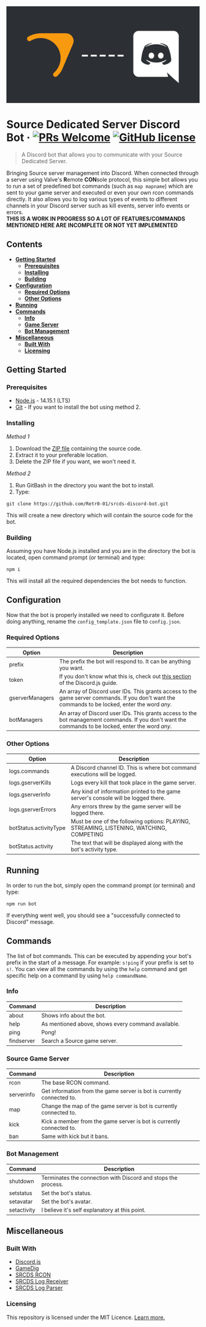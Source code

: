 <img src="./assets/images/srcds-bot-banner-smaller.png" title="SRCDS Discord Bot" align="center">

# Source Dedicated Server Discord Bot &middot; [![PRs Welcome](https://img.shields.io/badge/PRs-welcome-brightgreen.svg?style=flat-square)](http://makeapullrequest.com) [![GitHub license](https://img.shields.io/badge/license-MIT-blue.svg?style=flat-square)](https://github.com/Retr0-01/srcds-discord-bot/blob/main/LICENCE.md)
> A Discord bot that allows you to communicate with your Source Dedicated Server.

Bringing Source server management into Discord. When connected through a server using Valve's **R**emote **CON**sole protocol, this simple bot allows you to run a set of predefined bot commands (such as ``map mapname``) which are sent to your game server and executed or even your own rcon commands directly. It also allows you to log various types of events to different channels in your Discord server such as kill events, server info events or errors.  
**THIS IS A WORK IN PROGRESS SO A LOT OF FEATURES/COMMANDS MENTIONED HERE ARE INCOMPLETE OR NOT YET IMPLEMENTED**


## Contents
* [**Getting Started**](https://github.com/Retr0-01/srcds-discord-bot#getting-started)
    * [**Prerequisites**](https://github.com/Retr0-01/srcds-discord-bot#prerequisites)
    * [**Installing**](https://github.com/Retr0-01/srcds-discord-bot#installing)
    * [**Building**](https://github.com/Retr0-01/srcds-discord-bot#building)
* [**Configuration**](https://github.com/Retr0-01/srcds-discord-bot#configuration)
    * [**Required Options**](https://github.com/Retr0-01/srcds-discord-bot#required-options)
    * [**Other Options**](https://github.com/Retr0-01/srcds-discord-bot#other-options)
* [**Running**](https://github.com/Retr0-01/srcds-discord-bot#running)
* [**Commands**](https://github.com/Retr0-01/srcds-discord-bot#commands)
    * [**Info**](https://github.com/Retr0-01/srcds-discord-bot#info)
    * [**Game Server**](https://github.com/Retr0-01/srcds-discord-bot#game-server)
    * [**Bot Management**](https://github.com/Retr0-01/srcds-discord-bot#bot-management)
* [**Miscellaneous**](https://github.com/Retr0-01/srcds-discord-bot#miscellaneous)
    * [**Built With**](https://github.com/Retr0-01/srcds-discord-bot#built-with)
    * [**Licensing**](https://github.com/Retr0-01/srcds-discord-bot#licensing)


## Getting Started

### Prerequisites
* [Node.js](https://nodejs.dev/) - 14.15.1 (LTS)  
* [Git](https://git-scm.com/) - If you want to install the bot using method 2.

### Installing
*Method 1*
1. Download the [ZIP file](https://github.com/Retr0-01/srcds-discord-bot/archive/main.zip) containing the source code.
1. Extract it to your preferable location.
1. Delete the ZIP file if you want, we won't need it.

*Method 2*
1. Run GitBash in the directory you want the bot to install.
2. Type:
```batch
git clone https://github.com/Retr0-01/srcds-discord-bot.git
```
This will create a new directory which will contain the source code for the bot.

### Building
Assuming you have Node.js installed and you are in the directory the bot is located, open command prompt (or terminal) and type:
```batch
npm i
```
This will install all the required dependencies the bot needs to function.


## Configuration
Now that the bot is properly installed we need to configurate it. Before doing anything, rename the `config_template.json` file to `config.json`.

### Required Options
Option | Description
------------ | -------------
prefix | The prefix the bot will respond to. It can be anything you want.
token | If you don't know what this is, check out [this section](https://discordjs.guide/preparations/setting-up-a-bot-application.html) of the Discord.js guide.
gserverManagers | An array of Discord user IDs. This grants access to the game server commands. If you don't want the commands to be locked, enter the word *any*.
botManagers | An array of Discord user IDs. This grants access to the bot management commands. If you don't want the commands to be locked, enter the word *any*.

### Other Options
Option | Description
------------ | -------------
logs.commands | A Discord channel ID. This is where bot command executions will be logged.
logs.gserverKills | Logs every kill that took place in the game server.
logs.gserverInfo | Any kind of information printed to the game server's console will be logged there.
logs.gserverErrors | Any errors threw by the game server will be logged there.
botStatus.activityType | Must be one of the following options: PLAYING, STREAMING, LISTENING, WATCHING, COMPETING
botStatus.activity | The text that will be displayed along with the bot's activity type.


## Running
In order to run the bot, simply open the command prompt (or terminal) and type:
```batch
npm run bot
```
If everything went well, you should see a "successfully connected to Discord" message.


## Commands
The list of bot commands. This can be executed by appending your bot's prefix in the start of a message. For example: ``s!ping`` if your prefix is set to ``s!``. You can view all the commands by using the ``help`` command and get specific help on a command by using ``help commandName``.

### Info
Command | Description
------------ | -------------
about | Shows info about the bot.
help | As mentioned above, shows every command available.
ping | Pong!
findserver | Search a Source game server. 

### Source Game Server
Command | Description
------------ | -------------
rcon | The base RCON command.
serverinfo | Get information from the game server is bot is currently connected to.
map | Change the map of the game server is bot is currently connected to.
kick | Kick a member from the game server is bot is currently connected to.
ban | Same with kick but it bans.

### Bot Management
Command | Description
------------ | -------------
shutdown | Terminates the connection with Discord and stops the process.
setstatus | Set the bot's status.
setavatar | Set the bot's avatar.
setactivity | I believe it's self explanatory at this point.


## Miscellaneous

### Built With
* [Discord.js](https://www.npmjs.com/package/discord.js) 
* [GameDig](https://www.npmjs.com/package/gamedig)
* [SRCDS RCON](https://www.npmjs.com/package/srcds-rcon) 
* [SRCDS Log Receiver](https://www.npmjs.com/package/@srcds/log-receiver)
* [SRCDS Log Parser](https://www.npmjs.com/package/@srcds/log-parser)  

### Licensing

This repository is licensed under the MIT Licence. [Learn more.](https://github.com/Retr0-01/srcds-discord-bot/blob/main/LICENCE.md)
